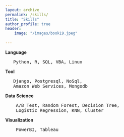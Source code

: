 ```yaml
---   
layout: archive
permalink: /skills/
title: "Skills"
author_profile: true
header:
    image: "/images/book19.jpeg"
      
---  
```



**Language** 
<pre>   Python, R, SQL, VBA, Linux </pre>   


**Tool**  
<pre>   Django, Postgresql, NoSql,    
   Amazon Web Services, Mongodb
</pre>   
    
**Data Science**  
<pre>    A/B Test, Random Forest, Decision Tree,     
    Logistic Regression, KNN, Cluster </pre>


**Visualization**  
<pre>    PowerBI, Tableau
</pre>
